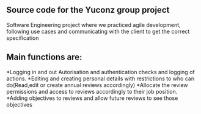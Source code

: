 ## Source code for the Yuconz group project

Software Engineering project where we practiced agile development, following use cases and communicating with the client to get the correct specification

## Main functions are:
*Logging in and out Autorisation and authentication checks and logging of actions.
*Editing and creating personal details with restrictions to who can do(Read,edit or create annual reviews accordingly)
*Allocate the review permissions and access to reviews accordingly to their job position.
*Adding objectives to reviews and allow future reviews to see those objectives
